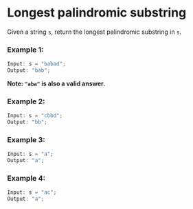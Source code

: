 # **Longest palindromic substring**

Given a string `s`, return the longest palindromic substring in `s`.

### **Example 1:**

```javascript
Input: s = "babad";
Output: "bab";
```

**Note: `"aba"` is also a valid answer.**

### **Example 2:**

```javascript
Input: s = "cbbd";
Output: "bb";
```

### **Example 3:**

```javascript
Input: s = "a";
Output: "a";
```

### **Example 4:**

```javascript
Input: s = "ac";
Output: "a";
```
